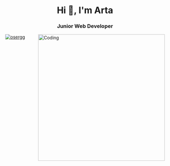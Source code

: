 <h1 align="center">Hi 👋, I'm Arta</h1>
<h3 align="center">Junior Web Developer</h3>
<img align="right" alt="Coding" width="400" src="https://media.tenor.com/hWVqJl31yA8AAAAC/web-webdevelopper.gif">

<p align="left"> <a href="https://www.youtube.com/channel/UCR36T_P4ZfD2JRg6jJtd7rw?sub_confirmation=1" target="blank"><img src="https://img.shields.io/youtube/channel/subscribers/UCR36T_P4ZfD2JRg6jJtd7rw?style=social" alt="osergg" /></a> </p>
